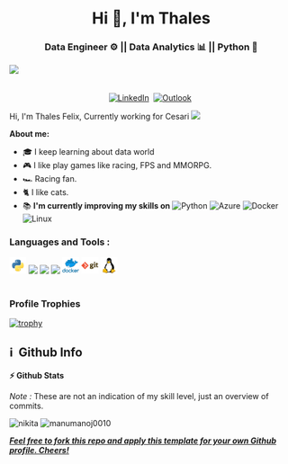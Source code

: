 <h1 align="center">Hi 👋, I'm Thales</h1>
<h3 align="center">Data Engineer ⚙️ || Data Analytics 📊 || Python 🐍  </h3>

![](https://komarev.com/ghpvc/?username=your-thasunz)

<p align="center">
<br>
<a href="https://www.linkedin.com/in/thales-barros-felix-a8992420a/"><img src="https://img.shields.io/badge/linkedin-%230077B5.svg?&style=for-the-badge&logo=linkedin&logoColor=white" alt="LinkedIn" /></a>&nbsp;
<a href="mailto:tbfelix00@outlook.com"><img src="https://img.shields.io/badge/outlook-blue.svg?&style=for-the-badge&logo=Outlook&logoColor=white" alt="Outlook"/></a>&nbsp;
</p>


Hi, I'm Thales Felix,  Currently working for Cesari <img src="https://media.giphy.com/media/WUlplcMpOCEmTGBtBW/giphy.gif" width="30">   


**About me:**

- 🎓 I keep learning about data world
- 🎮 I like play games like racing, FPS and MMORPG.
- 🏎️ Racing fan.
- 🐈 I like cats.
- 📚 **I'm currently improving my skills on**
![Python](https://img.shields.io/badge/Python-%7C-blue)  ![Azure](https://img.shields.io/badge/Azure-%7C-blue)    ![Docker](https://img.shields.io/badge/Docker-%7C-blue)   ![Linux](https://img.shields.io/badge/Linux-%7C-blue)  


### Languages and Tools :

<code><img height="30" src="https://raw.githubusercontent.com/github/explore/80688e429a7d4ef2fca1e82350fe8e3517d3494d/topics/python/python.png"></code>
<code><img height="30" src="https://cdn.jsdelivr.net/gh/devicons/devicon@latest/icons/azuresqldatabase/azuresqldatabase-original.svg"></code>
<code><img height="30" src="https://cdn.jsdelivr.net/gh/devicons/devicon@latest/icons/azure/azure-original-wordmark.svg"></code>
<code><img height="30" src="https://cdn.brandfetch.io/idSUrLOWbH/w/320/h/320/theme/dark/icon.png?c=1dxbfHSJFAPEGdCLU4o5B"></code>
<code><img height="30" src="https://raw.githubusercontent.com/github/explore/80688e429a7d4ef2fca1e82350fe8e3517d3494d/topics/docker/docker.png"></code>
<code><img height="30" src="https://raw.githubusercontent.com/github/explore/80688e429a7d4ef2fca1e82350fe8e3517d3494d/topics/git/git.png"></code>
<code><img height="30" src="https://raw.githubusercontent.com/github/explore/80688e429a7d4ef2fca1e82350fe8e3517d3494d/topics/linux/linux.png"></code>
<br>
<br>


### Profile Trophies

[![trophy](https://github-profile-trophy.vercel.app/?username=thasunz)](https://github.com/ryo-ma/github-profile-trophy)

 
<h2>ℹ️ &nbsp;Github Info</h2>

  <summary><b>⚡ Github Stats</b></summary>
  
<i> Note :</i>  These are not an indication of my skill level, just an overview of commits.

<img height="180em" src="https://github-readme-stats.vercel.app/api?username=thasunz&show_icons=true&locale=en&hide_border=true" alt="nikita" />
<img height="180em" src="https://github-readme-stats.vercel.app/api/top-langs?username=thasunz&show_icons=true&locale=en&layout=compact&langs_count=7&hide_border=true&hide=c" alt="manumanoj0010"/>


<u><i><b> Feel free to fork this repo and apply this template for your own Github profile. Cheers!</i></b></u>

